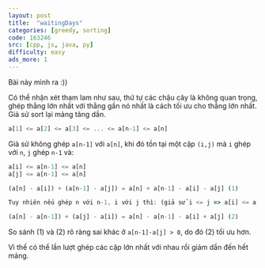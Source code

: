 ```yaml
---
layout: post
title:  "waitingDays"
categories: [greedy, sorting]
code: 163246
src: [cpp, js, java, py]
difficulty: easy
ads_more: 1
---
```


Bài này mình ra :))

Có thể nhận xét tham lam như sau, thứ tự các chậu cây là không quan trọng, ghép thằng lớn nhất với thằng gần nó nhất là cách tối ưu cho thẳng lớn nhất. Giả sử sort lại mảng tăng dần.

```js
a[1] <= a[2] <= a[3] <= ... <= a[n-1] <= a[n]
```

Giả sử không ghép `a[n-1]` với `a[n]`, khi đó tồn tại một cặp `(i,j)` mà `i` ghép với `n`, `j` ghép `n-1` và:

```js
a[i] <= a[n-1] <= a[n]
a[j] <= a[n-1] <= a[n]

(a[n] - a[i]) + (a[n-1] - a[j]) = a[n] + a[n-1] - a[i] - a[j] (1)

Tuy nhiên nếu ghép n với n-1, i với j thì: (giả sử i <= j => a[i] <= a[j])

(a[n] - a[n-1]) + (a[j] - a[i]) = a[n] - a[n-1] - a[i] + a[j] (2)

```

So sánh (1) và (2) rõ ràng sai khác ở `a[n-1]-a[j] > 0`, do đó (2) tối ưu hơn.

Vì thế có thể lần lượt ghép các cặp lớn nhất với nhau rồi giảm dần đến hết mảng.
